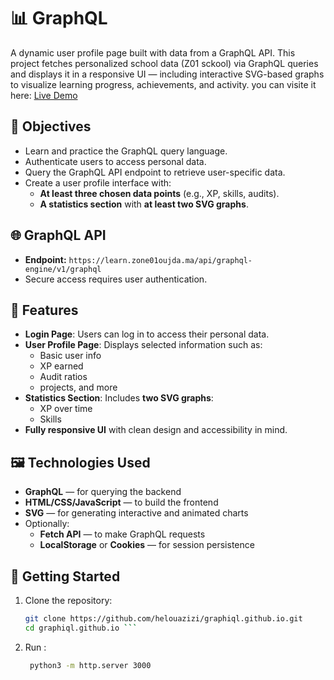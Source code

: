 # 📊 GraphQL 

A dynamic user profile page built with data from a GraphQL API. This project fetches personalized school data (Z01 sckool) via GraphQL queries and displays it in a responsive UI — including interactive SVG-based graphs to visualize learning progress, achievements, and activity.
you can visite it here: [Live Demo](https://helouazizi.github.io/graphiql.github.io/)

## 🚀 Objectives

- Learn and practice the GraphQL query language.
- Authenticate users to access personal data.
- Query the GraphQL API endpoint to retrieve user-specific data.
- Create a user profile interface with:
  - **At least three chosen data points** (e.g., XP, skills, audits).
  - **A statistics section** with **at least two SVG graphs**.

## 🌐 GraphQL API

- **Endpoint:** `https://learn.zone01oujda.ma/api/graphql-engine/v1/graphql`
- Secure access requires user authentication.

## 🧠 Features

- **Login Page**: Users can log in to access their personal data.
- **User Profile Page**: Displays selected information such as:
  - Basic user info
  - XP earned
  - Audit ratios
  - projects, and more
- **Statistics Section**: Includes **two  SVG graphs**:
  - XP over time
  - Skills
- **Fully responsive UI** with clean design and accessibility in mind.

## 🖼️ Technologies Used

- **GraphQL** — for querying the backend
- **HTML/CSS/JavaScript** — to build the frontend
- **SVG** — for generating interactive and animated charts
- Optionally:
  - **Fetch API** — to make GraphQL requests
  - **LocalStorage** or **Cookies** — for session persistence

## 📌 Getting Started

1. Clone the repository:
   ``` bash
   git clone https://github.com/helouazizi/graphiql.github.io.git
   cd graphiql.github.io ```

1. Run :
   ``` bash
    python3 -m http.server 3000
   ```
